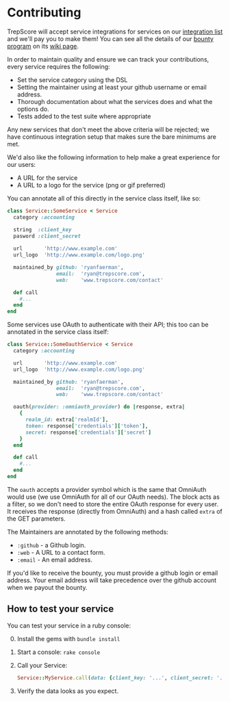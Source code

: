 # Contributing

TrepScore will accept service integrations for services on our [integration list]() and we'll pay you to make them! You can see all the details of our [bounty program][bounty-program] on its [wiki page][bounty-program].

In order to maintain quality and ensure we can track your contributions, every service requires the following:
  
  - Set the service category using the DSL
  - Setting the maintainer using at least your github username or email address.
  - Thorough documentation about what the services does and what the options do.
  - Tests added to the test suite where appropriate

Any new services that don't meet the above criteria will be rejected; we have continuous integration setup that makes sure the bare minimums are met.

We'd also like the following information to help make a great experience for our users:

 - A URL for the service
 - A URL to a logo for the service (png or gif preferred)

You can annotate all of this directly in the service class itself, like so:

```ruby
class Service::SomeService < Service
  category :accounting

  string  :client_key
  pasword :client_secret
  
  url       'http://www.example.com'
  url_logo  'http://www.example.com/logo.png'

  maintained_by github: 'ryanfaerman',
                email:  'ryan@trepscore.com',
                web:    'www.trepscore.com/contact'

  def call
    #...
  end
end
```

Some services use OAuth to authenticate with their API; this too can be annotated in the service class itself:

```ruby
class Service::SomeOauthService < Service
  category :accounting

  url       'http://www.example.com'
  url_logo  'http://www.example.com/logo.png'

  maintained_by github: 'ryanfaerman',
                email:  'ryan@trepscore.com',
                web:    'www.trepscore.com/contact'

  oauth(provider: :omniauth_provider) do |response, extra|
    {
      realm_id: extra['realmId'],
      token: response['credentials']['token'],
      secret: response['credentials']['secret']
    }
  end

  def call
    #...
  end
end
```

The `oauth` accepts a provider symbol which is the same that OmniAuth would use (we use OmniAuth for all of our OAuth needs). The block acts as a filter, so we don't need to store the entire OAuth response for every user. It receives the response (directly from OmniAuth) and a hash called `extra` of the GET parameters.

The Maintainers are annotated by the following methods:

 - `:github` - a Github login.
 - `:web` - A URL to a contact form.
 - `:email` - An email address.

If you'd like to receive the bounty, you must provide a github login or email address. Your email address will take precedence over the github account when we payout the bounty.



## How to test your service

You can test your service in a ruby console:

0. Install the gems with `bundle install`
1. Start a console: `rake console`
2. Call your Service:

    ```ruby
    Service::MyService.call(data: {client_key: '...', client_secret: '...'})
    ```
3. Verify the data looks as you expect.


[bounty-program]: https://github.com/25-ventures/trepscore-services/wiki
